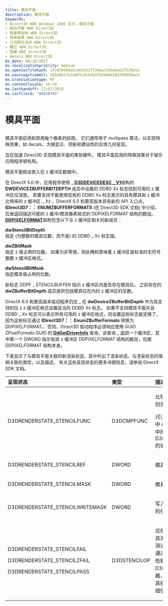 ```yaml
---
title: 模具平面
description: 模具平面
keywords:
- Direct3D WDK Windows 2000 显示，模具平面
- 模具平面 WDK Direct3D
- 每像素绘制 WDK Direct3D
- 特殊效果 WDK Direct3D
- 几何图形渲染 WDK Direct3D
- 概述 WDK Direct3D
- 隐藏 WDK Direct3D
- decals WDK Direct3D
ms.date: 04/20/2017
ms.localizationpriority: medium
ms.openlocfilehash: 37c8fe999a8ce62412f73d8ac5deebeb2f529a5e
ms.sourcegitcommit: 418e6617e2a695c9cb4b37b5b60e264760858acd
ms.translationtype: MT
ms.contentlocale: zh-CN
ms.lasthandoff: 12/07/2020
ms.locfileid: "96820793"
---
```

# <a name="stencil-planes"></a>模具平面


## <span id="ddk_stencil_planes_gg"></span><span id="DDK_STENCIL_PLANES_GG"></span>


模具平面启用和禁用每个像素的绘图。 它们通常用于 multipass 算法，以实现特殊效果，如 decals、大纲显示、阴影和建设性的实体几何呈现。

旨在加速 Direct3D 实现模具平面的某些硬件。 模具平面启用的特殊效果对于娱乐应用程序很有用。

模具平面假设嵌入在 z 缓冲区数据中。

在 DirectX 5.0 中，应用程序使用 \_ [**D3DDEVICEDESC \_ V1**](/windows-hardware/drivers/ddi/d3dhal/ns-d3dhal-_d3ddevicedesc_v1)结构的 **DWDEVICEZBUFFERBITDEPTH** 成员中设置的 DDBD *Xx* 标志找到可用的 z 缓冲区位深度。 若要支持不能使用现有的 DDBD Xx 标志表示的具有模具和 z 缓冲比特率的 z 缓冲区 \_ *Xx* ，DirectX 6.0 和更高版本具有新的 API 入口点， **IDirect3D7：： ENUMZBUFFERFORMATS** (在 Direct3D SDK 文档) 中介绍，后者返回描述可能的 z 缓冲/模具像素格式的 DDPIXELFORMAT 结构的数组。 [**DDPIXELFORMAT**](/windows-hardware/drivers/ddi/ksmedia/ns-ksmedia-_ddpixelformat)结构包含以下与 z 缓冲区相关的新成员：

<span id="dwStencilBitDepth"></span><span id="dwstencilbitdepth"></span><span id="DWSTENCILBITDEPTH"></span>**dwStencilBitDepth**  
指定 (为整数的模具位数，而不是) 的 DDBD \_ *Xx* 标志值。

<span id="dwZBitMask"></span><span id="dwzbitmask"></span><span id="DWZBITMASK"></span>**dwZBitMask**  
指定 z 值占用的位数。 如果为非零值，则此掩码意味着 z 缓冲区是标准的无符号整数 z 缓冲区格式。

<span id="dwStencilBitMask"></span><span id="dwstencilbitmask"></span><span id="DWSTENCILBITMASK"></span>**dwStencilBitMask**  
指定模具值占用的位数。

新标志 DDPF \_ STENCILBUFFER 指示 z 缓冲区内是否存在模具位。 之前存在的 **dwZBufferBitDepth** 成员提供包括模具位在内的 z 缓冲区的总数。

DirectX 6.0 和更高版本驱动程序仍应 \_ 在 **dwDeviceZBufferBitDepth** 中为其支持的仅 z z 缓冲区格式设置适当的 DDBD *Xx* 标志。 如果不支持模具平面并且 DDBD \_ *Xx* 标志可以表示所有可用的 z 缓冲区格式，则设置这些标志就足够了，因为这些标志通过 **IDirect3D7：： EnumZBufferFormats** 转换为 DDPIXELFORMAT。 否则，Direct3D 驱动程序必须响应使用 GUID ZPixelFormats GUID 的 [**DdGetDriverInfo**](/windows/win32/api/ddrawint/nc-ddrawint-pdd_getdriverinfo) 查询，该查询 \_ 返回一个缓冲区，其中第一个 DWORD 指示有效 z 缓冲区 DDPIXELFORMAT 结构的数目，后跟 DDPIXELFORMAT 结构本身。

下表显示了与模具平面关联的新渲染状态，其中列出了渲染状态、与渲染状态的值相关联的类型，以及描述。 有关这些呈现状态的更多详细信息，请参阅 DirectX SDK 文档。

<table>
<colgroup>
<col width="33%" />
<col width="33%" />
<col width="33%" />
</colgroup>
<thead>
<tr class="header">
<th align="left">呈现状态</th>
<th align="left">类型</th>
<th align="left">描述</th>
</tr>
</thead>
<tbody>
<tr class="odd">
<td align="left"><p>D3DRENDERSTATE_STENCILFUNC</p></td>
<td align="left"><p>D3DCMPFUNC</p></td>
<td align="left"><p>比较函数。 如果以下表达式为 true，则测试通过：</p>
<p> (引用 & 掩码) 操作 (模具 & 掩码) 其中 <em>ref</em> 是引用值， <em>模具</em> 是模具缓冲区中的值， <em>掩码</em> 是 D3DRENDERSTATE_STENCILMASK 的值。</p></td>
</tr>
<tr class="even">
<td align="left"><p>D3DRENDERSTATE_STENCILREF</p></td>
<td align="left"><p>DWORD</p></td>
<td align="left"><p>模具测试中使用的引用值。</p></td>
</tr>
<tr class="odd">
<td align="left"><p>D3DRENDERSTATE_STENCILMASK</p></td>
<td align="left"><p>DWORD</p></td>
<td align="left"><p>模具测试中使用的掩码值。</p></td>
</tr>
<tr class="even">
<td align="left"><p>D3DRENDERSTATE_STENCILWRITEMASK</p></td>
<td align="left"><p>DWORD</p></td>
<td align="left"><p>写入掩码，适用于写入到模具缓冲区的任何值。</p></td>
</tr>
<tr class="odd">
<td align="left"><p>D3DRENDERSTATE_STENCILFAIL</p>
<p>D3DRENDERSTATE_STENCILZFAIL</p>
<p>D3DRENDERSTATE_STENCILPASS</p></td>
<td align="left"><p>D3DSTENCILOP</p></td>
<td align="left"><p>这些新的呈现状态分别定义为：在模具测试失败时，当模具测试通过但 z 测试失败时，以及当模具和 z 测试都通过时，通知硬件应执行的操作。 这些新呈现状态的值可以设置为 D3DSTENCILOP 枚举类型的枚举器，该枚举类型指定要执行的所需模具操作。 有关 D3DSTENCILOP 的详细信息，请参阅 DirectX SDK 文档。</p></td>
</tr>
</tbody>
</table>

 

 

